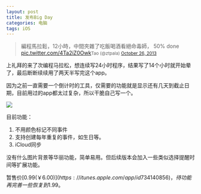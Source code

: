```yaml
---
layout: post
title: 发布Big Day
categories: 电脑
tags: iOS
---
```


>編程馬拉鬆，12小時，中間夾雜了吃飯喝酒看絕命毒師， 50% done [pic.twitter.com/4Ta2iZ0Owk](https://pic.twitter.com/4Ta2iZ0Owk)<small>Tao (@ztpala) [October 26, 2013](https://twitter.com/ztpala/statuses/393990115858448384)</small>

上礼拜的来了次编程马拉松，想连续写24小时程序，结果写了14个小时就开始晕了，最后断断续续用了两天半写完这个app。

因为之前一直需要一个倒计时的工具，仅需要的功能就是显示还有几天到截止日期，目前用过的app都太过复杂，所以干脆自己写一个。

<a href="https://itunes.apple.com/app/id734140856"><img src = "https://dl.dropbox.com/s/9x9sueznt0x0q9y/Screenshot%202013-11-04%2015.48.55.png"></a>

目前功能：

1. 不用颜色标记不同事件
2. 支持创建每年重复的事件，如生日等。
3. iCloud同步

没有什么图片背景等华丽功能，简单易用。但后续版本会加入一些类似选择提醒时间等扩展功能。

暂售价[$0.99(￥6.00)](https://itunes.apple.com/app/id734140856)，待功能再完善一些恢复到$1.99。
